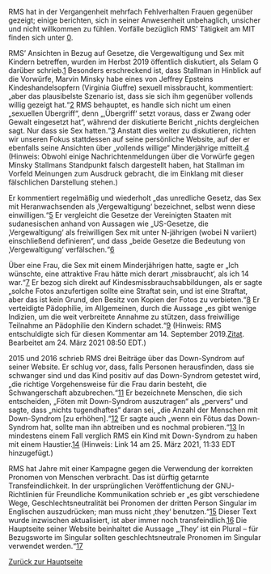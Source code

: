 RMS hat in der Vergangenheit mehrfach Fehlverhalten Frauen gegenüber gezeigt; einige berichten, sich in seiner Anwesenheit unbehaglich, unsicher und nicht willkommen zu fühlen. Vorfälle bezüglich RMS’ Tätigkeit am MIT finden sich unter [0].

[0]: https://selamjie.medium.com/remove-richard-stallman-appendix-a-a7e41e784f88

RMS’ Ansichten in Bezug auf Gesetze, die Vergewaltigung und Sex mit Kindern betreffen, wurden im Herbst 2019 öffentlich diskutiert, als Selam G darüber schrieb.[1] Besonders erschreckend ist, dass Stallman in Hinblick auf die Vorwürfe, Marvin Minsky habe eines von Jeffrey Epsteins Kindeshandelsopfern (Virginia Giuffre) sexuell missbraucht, kommentiert: „aber das plausibelste Szenario ist, dass sie sich ihm gegenüber vollends willig gezeigt hat.“[2] RMS behauptet, es handle sich nicht um einen „sexuellen Übergriff“, denn „‚Übergriff‘ setzt voraus, dass er Zwang oder Gewalt eingesetzt hat“, während der diskutierte Bericht „nichts dergleichen sagt. Nur dass sie Sex hatten.“[3] Anstatt dies weiter zu diskutieren, richten wir unseren Fokus stattdessen auf seine persönliche Website, auf der er ebenfalls seine Ansichten über „vollends willige“ Minderjährige mitteilt.[4] (Hinweis: Obwohl einige Nachrichtenmeldungen über die Vorwürfe gegen Minsky Stallmans Standpunkt falsch dargestellt haben, hat Stallman im Vorfeld Meinungen zum Ausdruck gebracht, die im Einklang mit dieser fälschlichen Darstellung stehen.)

[1]: https://web.archive.org/web/20210325013429/https://selamjie.medium.com/remove-richard-stallman-fec6ec210794
[2]: https://web.archive.org/web/20210325013629/https://www.vice.com/en/article/9ke3ke/famed-computer-scientist-richard-stallman-described-epstein-victims-as-entirely-willing
[3]: https://web.archive.org/web/20210325013629/https://www.vice.com/en/article/9ke3ke/famed-computer-scientist-richard-stallman-described-epstein-victims-as-entirely-willing
[4]: https://web.archive.org/web/20210325013706/https://stallman.org/archives/2018-jul-oct.html#23_September_2018_(Cody_Wilson)

Er kommentiert regelmäßig und wiederholt „das unredliche Gesetz, das Sex mit Heranwachsenden als ‚Vergewaltigung‘ bezeichnet, selbst wenn diese einwilligen.“[5] Er vergleicht die Gesetze der Vereinigten Staaten mit sudanesischen anhand von Aussagen wie „US-Gesetze, die ‚Vergewaltigung‘ als freiwilligen Sex mit unter N-jährigen (wobei N variiert) einschließend definieren“, und dass „beide Gesetze die Bedeutung von ‚Vergewaltigung‘ verfälschen.“[6]

[5]: https://web.archive.org/web/20210325013844/https://stallman.org/archives/2017-sep-dec.html#13_November_2017_(Jelani_Maraj)
[6]: https://web.archive.org/web/20210325013942/https://stallman.org/archives/2018-may-aug.html#14_May_2018_(Death_sentence_in_Sudan)

Über eine Frau, die Sex mit einem Minderjährigen hatte, sagte er „Ich wünschte, eine attraktive Frau hätte mich derart ‚missbraucht‘, als ich 14 war.“[7] Er bezog sich direkt auf Kindesmissbrauchsabbildungen, als er sagte „solche Fotos anzufertigen sollte eine Straftat sein, und ist eine Straftat, aber das ist kein Grund, den Besitz von Kopien der Fotos zu verbieten.“[8] Er verteidigte Pädophilie, im Allgemeinen, durch die Aussage „es gibt wenige Indizien, um die weit verbreitete Annahme zu stützen, dass freiwillige Teilnahme an Pädophilie den Kindern schadet.“[9] (Hinweis: RMS entschuldigte sich für diesen Kommentar am 14. September 2019.[Zitat][10]. Bearbeitet am 24. März 2021 08:50 EDT.)

[7]: https://web.archive.org/web/20210325014110/https://stallman.org/archives/2015-mar-jun.html#5_June_2015_(Law_being_an_ass)
[8]: https://web.archive.org/web/20210325014131/https://stallman.org/archives/2014-jul-oct.html#26_October_2014_(Prison_for_cartoon)
[9]: https://web.archive.org/web/20210325014249/https://stallman.org/archives/2012-nov-feb.html#04_January_2013_(Pedophilia)
[10]: https://web.archive.org/web/20210325015259/https://stallman.org/archives/2019-jul-oct.html#14_September_2019_(Sex_between_an_adult_and_a_child_is_wrong)

2015 und 2016 schrieb RMS drei Beiträge über das Down-Syndrom auf seiner Website. Er schlug vor, dass, falls Personen herausfinden, dass sie schwanger sind und das Kind positiv auf das Down-Syndrom getestet wird, „die richtige Vorgehensweise für die Frau darin besteht, die Schwangerschaft abzubrechen.“[11] Er bezeichnete Menschen, die sich entscheiden, „Föten mit Down-Syndrom auszutragen“ als „pervers“ und sagte, dass „nichts tugendhaftes“ daran sei, „die Anzahl der Menschen mit Down-Syndrom [zu erhöhen].“[12] Er sagte auch „wenn ein Fötus das Down-Syndrom hat, sollte man ihn abtreiben und es nochmal probieren.“[13] In mindestens einem Fall verglich RMS ein Kind mit Down-Syndrom zu haben mit einem Haustier.[14] (Hinweis: Link 14 am 25. März 2021, 11:33 EDT hinzugefügt.)

[11]: https://web.archive.org/web/20210325014348/https://stallman.org/archives/2016-jul-oct.html#31_October_2016_(Down's_syndrome)
[12]: https://web.archive.org/web/20210325014343/https://stallman.org/archives/2015-jul-oct.html#21_October_2015_(Mistaking_a_fetus_for_a_baby)
[13]: https://web.archive.org/web/20210325014628/https://stallman.org/archives/2016-mar-jun.html#23_April_2016_(Fetuses_with_Downs_syndrome)
[14]: https://web.archive.org/web/20161107050933/https://stallman.org/archives/2016-jul-oct.html#31_October_2016_(Down's_syndrome)

RMS hat Jahre mit einer Kampagne gegen die Verwendung der korrekten Pronomen von Menschen verbracht. Das ist dürftig getarnte Transfeindlichkeit. In der ursprünglichen Veröffentlichung der GNU-Richtlinien für Freundliche Kommunikation schrieb er „es gibt verschiedene Wege, Geschlechtsneutralität bei Pronomen der dritten Person Singular im Englischen auszudrücken; man muss nicht ‚they‘ benutzen.“[15] Dieser Text wurde inzwischen aktualisiert, ist aber immer noch transfeindlich.[16] Die Hauptseite seiner Website beinhaltet die Aussage „‚They‘ ist ein Plural – für Bezugsworte im Singular sollten geschlechtsneutrale Pronomen im Singular verwendet werden.“[17]

[15]: https://web.archive.org/web/20210325014959/https://www.gnu.org/philosophy/kind-communication.html
[16]: https://web.archive.org/web/20210325014959/https://www.gnu.org/philosophy/kind-communication.html
[17]: https://web.archive.org/web/20210325014851/https://stallman.org/

[Zurück zur Hauptseite][18]

[18]: https://rms-open-letter.github.io/index.de
